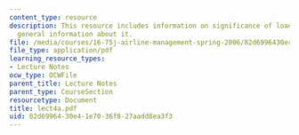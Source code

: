 ```yaml
---
content_type: resource
description: This resource includes information on significance of load factor, and
  general information about it.
file: /media/courses/16-75j-airline-management-spring-2006/82d6996430e41e7036f827aadd8ea3f3_lect4a.pdf
file_type: application/pdf
learning_resource_types:
- Lecture Notes
ocw_type: OCWFile
parent_title: Lecture Notes
parent_type: CourseSection
resourcetype: Document
title: lect4a.pdf
uid: 82d69964-30e4-1e70-36f8-27aadd8ea3f3
---
```

